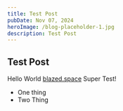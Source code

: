 ```yaml
---
title: Test Post
pubDate: Nov 07, 2024
heroImage: /blog-placeholder-1.jpg
description: Test Post
---
```

## Test Post
Hello World [blazed.space](https://blazed.space)
Super Test!
- One thing
- Two Thing
